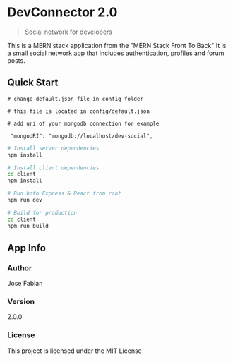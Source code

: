 # DevConnector 2.0

> Social network for developers

This is a MERN stack application from the "MERN Stack Front To Back" It is a small social network app that includes authentication, profiles and forum posts.

## Quick Start

```
# change default.json file in config folder

# this file is located in config/default.json

# add uri of your mongodb connection for example

 "mongoURI": "mongodb://localhost/dev-social",

```

```bash
# Install server dependencies
npm install

# Install client dependencies
cd client
npm install

# Run both Express & React from root
npm run dev

# Build for production
cd client
npm run build
```

## App Info

### Author

Jose Fabian

### Version

2.0.0

### License

This project is licensed under the MIT License
